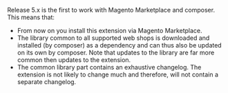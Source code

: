 Release 5.x is the first to work with Magento Marketplace and composer. This means that:

- From now on you install this extension via Magento Marketplace.
- The library common to all supported web shops is downloaded and installed (by composer) as a dependency and can thus also be updated on its own by composer. Note that updates to the library are far more common then updates to the extension.
- The common library part contains an exhaustive changelog. The extension is not likely to change much and therefore, will not contain a separate changelog.

